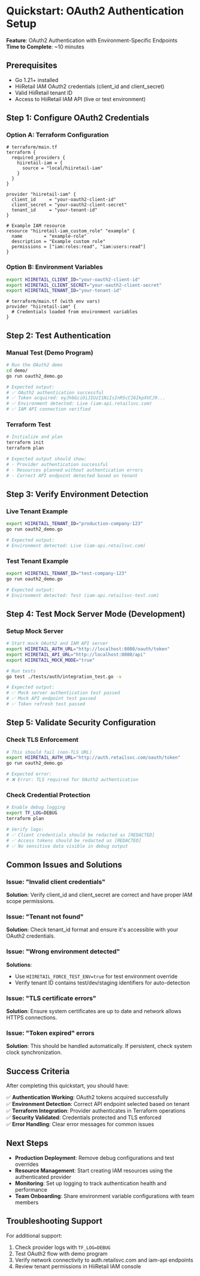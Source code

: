 # Quickstart: OAuth2 Authentication Setup
**Feature**: OAuth2 Authentication with Environment-Specific Endpoints  
**Time to Complete**: ~10 minutes

## Prerequisites

- Go 1.21+ installed
- HiiRetail IAM OAuth2 credentials (client_id and client_secret)
- Valid HiiRetail tenant ID
- Access to HiiRetail IAM API (live or test environment)

## Step 1: Configure OAuth2 Credentials

### Option A: Terraform Configuration
```hcl
# terraform/main.tf
terraform {
  required_providers {
    hiiretail-iam = {
      source = "local/hiiretail-iam"
    }
  }
}

provider "hiiretail-iam" {
  client_id     = "your-oauth2-client-id"
  client_secret = "your-oauth2-client-secret"
  tenant_id     = "your-tenant-id"
}

# Example IAM resource
resource "hiiretail-iam_custom_role" "example" {
  name        = "example-role"
  description = "Example custom role"
  permissions = ["iam:roles:read", "iam:users:read"]
}
```

### Option B: Environment Variables
```bash
export HIIRETAIL_CLIENT_ID="your-oauth2-client-id"
export HIIRETAIL_CLIENT_SECRET="your-oauth2-client-secret"
export HIIRETAIL_TENANT_ID="your-tenant-id"
```

```hcl
# terraform/main.tf (with env vars)
provider "hiiretail-iam" {
  # Credentials loaded from environment variables
}
```

## Step 2: Test Authentication

### Manual Test (Demo Program)
```bash
# Run the OAuth2 demo
cd demo/
go run oauth2_demo.go

# Expected output:
# ✅ OAuth2 authentication successful
# ✅ Token acquired: eyJhbGciOiJIUzI1NiIsInR5cCI6IkpXVCJ9...
# ✅ Environment detected: Live (iam-api.retailsvc.com)
# ✅ IAM API connection verified
```

### Terraform Test
```bash
# Initialize and plan
terraform init
terraform plan

# Expected output should show:
# - Provider authentication successful
# - Resources planned without authentication errors
# - Correct API endpoint detected based on tenant
```

## Step 3: Verify Environment Detection

### Live Tenant Example
```bash
export HIIRETAIL_TENANT_ID="production-company-123"
go run oauth2_demo.go

# Expected output:
# Environment detected: Live (iam-api.retailsvc.com)
```

### Test Tenant Example
```bash
export HIIRETAIL_TENANT_ID="test-company-123"
go run oauth2_demo.go

# Expected output:
# Environment detected: Test (iam-api.retailsvc-test.com)
```

## Step 4: Test Mock Server Mode (Development)

### Setup Mock Server
```bash
# Start mock OAuth2 and IAM API server
export HIIRETAIL_AUTH_URL="http://localhost:8080/oauth/token"
export HIIRETAIL_API_URL="http://localhost:8080/api"
export HIIRETAIL_MOCK_MODE="true"

# Run tests
go test ./tests/auth/integration_test.go -v

# Expected output:
# ✅ Mock server authentication test passed
# ✅ Mock API endpoint test passed
# ✅ Token refresh test passed
```

## Step 5: Validate Security Configuration

### Check TLS Enforcement
```bash
# This should fail (non-TLS URL)
export HIIRETAIL_AUTH_URL="http://auth.retailsvc.com/oauth/token"
go run oauth2_demo.go

# Expected error:
# ❌ Error: TLS required for OAuth2 authentication
```

### Check Credential Protection
```bash
# Enable debug logging
export TF_LOG=DEBUG
terraform plan

# Verify logs:
# ✅ Client credentials should be redacted as [REDACTED]
# ✅ Access tokens should be redacted as [REDACTED]
# ✅ No sensitive data visible in debug output
```

## Common Issues and Solutions

### Issue: "Invalid client credentials"
**Solution**: Verify client_id and client_secret are correct and have proper IAM scope permissions.

### Issue: "Tenant not found"
**Solution**: Check tenant_id format and ensure it's accessible with your OAuth2 credentials.

### Issue: "Wrong environment detected"
**Solutions**:
- Use `HIIRETAIL_FORCE_TEST_ENV=true` for test environment override
- Verify tenant ID contains test/dev/staging identifiers for auto-detection

### Issue: "TLS certificate errors"
**Solution**: Ensure system certificates are up to date and network allows HTTPS connections.

### Issue: "Token expired" errors
**Solution**: This should be handled automatically. If persistent, check system clock synchronization.

## Success Criteria

After completing this quickstart, you should have:

✅ **Authentication Working**: OAuth2 tokens acquired successfully  
✅ **Environment Detection**: Correct API endpoint selected based on tenant  
✅ **Terraform Integration**: Provider authenticates in Terraform operations  
✅ **Security Validated**: Credentials protected and TLS enforced  
✅ **Error Handling**: Clear error messages for common issues  

## Next Steps

- **Production Deployment**: Remove debug configurations and test overrides
- **Resource Management**: Start creating IAM resources using the authenticated provider
- **Monitoring**: Set up logging to track authentication health and performance
- **Team Onboarding**: Share environment variable configurations with team members

## Troubleshooting Support

For additional support:
1. Check provider logs with `TF_LOG=DEBUG`
2. Test OAuth2 flow with demo program
3. Verify network connectivity to auth.retailsvc.com and iam-api endpoints
4. Review tenant permissions in HiiRetail IAM console
